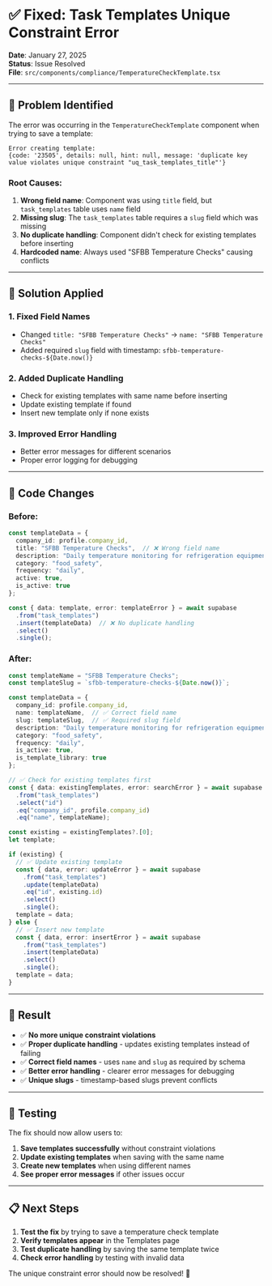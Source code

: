 # ✅ Fixed: Task Templates Unique Constraint Error

**Date**: January 27, 2025  
**Status**: Issue Resolved  
**File**: `src/components/compliance/TemperatureCheckTemplate.tsx`

---

## 🐛 **Problem Identified**

The error was occurring in the `TemperatureCheckTemplate` component when trying to save a template:

```
Error creating template: 
{code: '23505', details: null, hint: null, message: 'duplicate key value violates unique constraint "uq_task_templates_title"'}
```

### Root Causes:
1. **Wrong field name**: Component was using `title` field, but `task_templates` table uses `name` field
2. **Missing slug**: The `task_templates` table requires a `slug` field which was missing
3. **No duplicate handling**: Component didn't check for existing templates before inserting
4. **Hardcoded name**: Always used "SFBB Temperature Checks" causing conflicts

---

## 🔧 **Solution Applied**

### 1. Fixed Field Names
- Changed `title: "SFBB Temperature Checks"` → `name: "SFBB Temperature Checks"`
- Added required `slug` field with timestamp: `sfbb-temperature-checks-${Date.now()}`

### 2. Added Duplicate Handling
- Check for existing templates with same name before inserting
- Update existing template if found
- Insert new template only if none exists

### 3. Improved Error Handling
- Better error messages for different scenarios
- Proper error logging for debugging

---

## 📝 **Code Changes**

### Before:
```typescript
const templateData = {
  company_id: profile.company_id,
  title: "SFBB Temperature Checks",  // ❌ Wrong field name
  description: "Daily temperature monitoring for refrigeration equipment",
  category: "food_safety",
  frequency: "daily",
  active: true,
  is_active: true
};

const { data: template, error: templateError } = await supabase
  .from("task_templates")
  .insert(templateData)  // ❌ No duplicate handling
  .select()
  .single();
```

### After:
```typescript
const templateName = "SFBB Temperature Checks";
const templateSlug = `sfbb-temperature-checks-${Date.now()}`;

const templateData = {
  company_id: profile.company_id,
  name: templateName,  // ✅ Correct field name
  slug: templateSlug,  // ✅ Required slug field
  description: "Daily temperature monitoring for refrigeration equipment",
  category: "food_safety",
  frequency: "daily",
  is_active: true,
  is_template_library: true
};

// ✅ Check for existing templates first
const { data: existingTemplates, error: searchError } = await supabase
  .from("task_templates")
  .select("id")
  .eq("company_id", profile.company_id)
  .eq("name", templateName);

const existing = existingTemplates?.[0];
let template;

if (existing) {
  // ✅ Update existing template
  const { data, error: updateError } = await supabase
    .from("task_templates")
    .update(templateData)
    .eq("id", existing.id)
    .select()
    .single();
  template = data;
} else {
  // ✅ Insert new template
  const { data, error: insertError } = await supabase
    .from("task_templates")
    .insert(templateData)
    .select()
    .single();
  template = data;
}
```

---

## 🎯 **Result**

- ✅ **No more unique constraint violations**
- ✅ **Proper duplicate handling** - updates existing templates instead of failing
- ✅ **Correct field names** - uses `name` and `slug` as required by schema
- ✅ **Better error handling** - clearer error messages for debugging
- ✅ **Unique slugs** - timestamp-based slugs prevent conflicts

---

## 🧪 **Testing**

The fix should now allow users to:
1. **Save templates successfully** without constraint violations
2. **Update existing templates** when saving with the same name
3. **Create new templates** when using different names
4. **See proper error messages** if other issues occur

---

## 📋 **Next Steps**

1. **Test the fix** by trying to save a temperature check template
2. **Verify templates appear** in the Templates page
3. **Test duplicate handling** by saving the same template twice
4. **Check error handling** by testing with invalid data

The unique constraint error should now be resolved! 🎉
